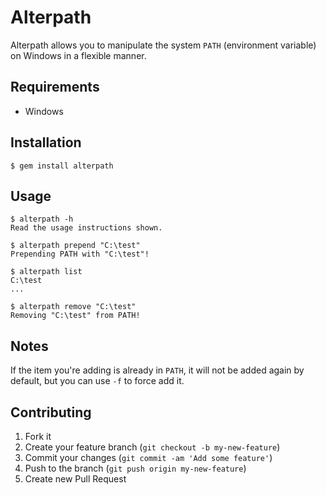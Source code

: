 # Alterpath

Alterpath allows you to manipulate the system `PATH` (environment variable) on Windows in a flexible manner.

## Requirements

- Windows

## Installation

    $ gem install alterpath

## Usage

	$ alterpath -h
	Read the usage instructions shown.

	$ alterpath prepend "C:\test"
	Prepending PATH with "C:\test"!

	$ alterpath list
	C:\test
	...

	$ alterpath remove "C:\test"
	Removing "C:\test" from PATH!


## Notes

If the item you're adding is already in `PATH`, it will not be added again by default, but you can use `-f` to force add it.

## Contributing

1. Fork it
2. Create your feature branch (`git checkout -b my-new-feature`)
3. Commit your changes (`git commit -am 'Add some feature'`)
4. Push to the branch (`git push origin my-new-feature`)
5. Create new Pull Request
